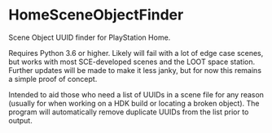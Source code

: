 # HomeSceneObjectFinder
Scene Object UUID finder for PlayStation Home.

Requires Python 3.6 or higher. Likely will fail with a lot of edge case scenes, but works with most SCE-developed scenes and the LOOT space station. Further updates will be made to make it less janky, but for now this remains a simple proof of concept.

Intended to aid those who need a list of UUIDs in a scene file for any reason (usually for when working on a HDK build or locating a broken object). The program will automatically remove duplicate UUIDs from the list prior to output.
